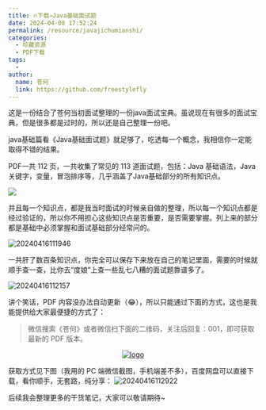 ```yaml
---
title: 🔥下载→Java基础面试题
date: 2024-04-08 17:52:24
permalink: /resource/javajichumianshi/
categories:
  - 珍藏资源
  - PDF下载
tags:
  - 
author: 
  name: 苍何
  link: https://github.com/freestylefly
---
```

这是一份结合了苍何当初面试整理的一份java面试宝典。虽说现在有很多的面试宝典，但是很多都是过时的，所以还是自己整理一份吧。

java基础篇看《Java基础面试题》就足够了，吃透每一个概念，我相信你一定能取得不错的结果。

PDF一共 112 页，一共收集了常见的 113 道面试题，包括：Java 基础语法，Java 关键字，变量，冒泡排序等，几乎涵盖了Java基础部分的所有知识点。

![](https://cdn.tobebetterjavaer.com/stutymore/20240416111654.png)

并且每一个知识点，都是我当时面试的时候亲自做的整理，所以每一个知识点都是经过验证的，所以你不用担心这些知识点是否重要，是否需要掌握。列上来的部分都是基础中必须掌握和面试基础部分经常问的。

![20240416111946](https://cdn.tobebetterjavaer.com/stutymore/20240416111946.png)

一共肝了数百条知识点，你完全可以保存下来放在自己的笔记里面，需要的时候就顺手查一查，比你去“度娘”上查一些乱七八糟的面试题靠谱多了。

![20240416112157](https://cdn.tobebetterjavaer.com/stutymore/20240416112157.png)

讲个笑话，PDF 内容没办法自动更新（😂），所以只能通过下面的方式，这也是我能提供给大家最便捷的方式了：
> 微信搜索《苍何》或者微信扫下面的二维码，关注后回复：001，即可获取最新的 PDF 版本。

<p align="center"><a href="https://laigeoffer.cn/" target="_blank" rel="noopener noreferrer"><img src="https://cdn.tobebetterjavaer.com/stutymore/%E5%85%AC%E4%BC%97%E5%8F%B7.jpg" alt="logo"></a></p>

获取方式见下图（我用的 PC 端微信截图，手机端差不多），百度网盘可以直接下载，看你顺手，无套路，纯分享：
![20240416112922](https://cdn.tobebetterjavaer.com/stutymore/20240416112922.png)

后续我会整理更多的干货笔记，大家可以敬请期待~